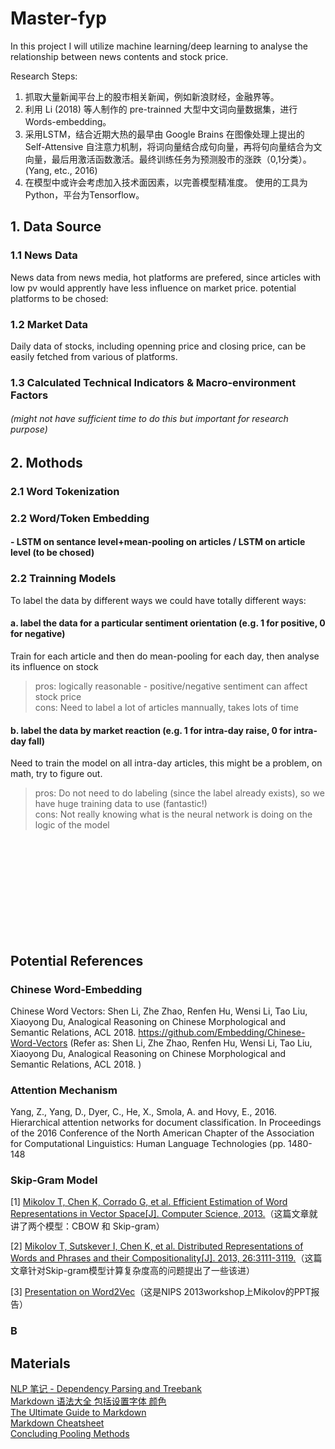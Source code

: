 # Master-fyp

In this project I will utilize machine learning/deep learning to analyse the relationship between news contents and stock price.


Research Steps: 
1. 抓取大量新闻平台上的股市相关新闻，例如新浪财经，金融界等。
2. 利用 Li (2018) 等人制作的 pre-trainned 大型中文词向量数据集，进行 Words-embedding。
3. 采用LSTM，结合近期大热的最早由 Google Brains 在图像处理上提出的 Self-Attensive 自注意力机制，将词向量结合成句向量，再将句向量结合为文向量，最后用激活函数激活。最终训练任务为预测股市的涨跌（0,1分类）。(Yang, etc., 2016)
4. 在模型中或许会考虑加入技术面因素，以完善模型精准度。
使用的工具为Python，平台为Tensorflow。



## 1. Data Source
### 1.1 News Data
News data from news media, hot platforms are prefered, since articles with low pv would apprently have less influence on market price. 
potential platforms to be chosed: 
### 1.2 Market Data
Daily data of stocks, including openning price and closing price, can be easily fetched from various of platforms.

### 1.3 Calculated Technical Indicators & Macro-environment Factors 
###### (might not have sufficient time to do this but important for research purpose)


## 2. Mothods
### 2.1 Word Tokenization

### 2.2 Word/Token Embedding

#### - LSTM on sentance level+mean-pooling on articles / LSTM on article level (to be chosed)
#### 
### 2.2 Trainning Models
To label the data by different ways we could have totally different ways: </br>
#### a. label the data for a particular sentiment orientation (e.g. 1 for positive, 0 for negative) </br>
Train for each article and then do mean-pooling for each day, then analyse its influence on stock
>pros: logically reasonable - positive/negative sentiment can affect stock price </br>
>cons: Need to label a lot of articles mannually, takes lots of time </br>
#### b. label the data by market reaction (e.g. 1 for intra-day raise, 0 for intra-day fall) </br>
Need to train the model on all intra-day articles, this might be a problem, on math, try to figure out. </br>
>pros: Do not need to do labeling (since the label already exists), so we have huge training data to use (fantastic!) </br>
>cons: Not really knowing what is the neural network is doing on the logic of the model </br>















</br>
</br>
</br>
</br>
</br>
</br>
</br>
</br>
</br>

## Potential References 
### Chinese Word-Embedding
Chinese Word Vectors: Shen Li, Zhe Zhao, Renfen Hu, Wensi Li, Tao Liu, Xiaoyong Du, Analogical Reasoning on Chinese Morphological and Semantic Relations, ACL 2018. https://github.com/Embedding/Chinese-Word-Vectors
(Refer as: Shen Li, Zhe Zhao, Renfen Hu, Wensi Li, Tao Liu, Xiaoyong Du, Analogical Reasoning on Chinese Morphological and Semantic Relations, ACL 2018. )
### Attention Mechanism
Yang, Z., Yang, D., Dyer, C., He, X., Smola, A. and Hovy, E., 2016. Hierarchical attention networks for document classification. In Proceedings of the 2016 Conference of the North American Chapter of the Association for Computational Linguistics: Human Language Technologies (pp. 1480-148
### Skip-Gram Model
[1] [Mikolov T, Chen K, Corrado G, et al. Efficient Estimation of Word Representations in Vector Space[J]. Computer Science, 2013.](https://arxiv.org/pdf/1301.3781.pdf)（这篇文章就讲了两个模型：CBOW 和 Skip-gram） 

[2] [Mikolov T, Sutskever I, Chen K, et al. Distributed Representations of Words and Phrases and their Compositionality[J]. 2013, 26:3111-3119.](https://arxiv.org/pdf/1310.4546.pdf)（这篇文章针对Skip-gram模型计算复杂度高的问题提出了一些该进） 

[3] [Presentation on Word2Vec](https://docs.google.com/file/d/0B7XkCwpI5KDYRWRnd1RzWXQ2TWc/edit)（这是NIPS 2013workshop上Mikolov的PPT报告）
### B


## Materials
[NLP 笔记 - Dependency Parsing and Treebank](http://www.shuang0420.com/2017/03/09/NLP%20%E7%AC%94%E8%AE%B0%20-%20Dependency%20Parsing%20and%20Treebank/) </br>
[Markdown 语法大全 包括设置字体 颜色](https://blog.csdn.net/qcx321/article/details/53780672#commentBox) </br>
[The Ultimate Guide to Markdown](https://blog.ghost.org/markdown/) </br>
[Markdown Cheatsheet](https://github.com/adam-p/markdown-here/wiki/Markdown-Cheatsheet) </br>
[Concluding Pooling Methods](https://blog.csdn.net/danieljianfeng/article/details/42433475) </br>
